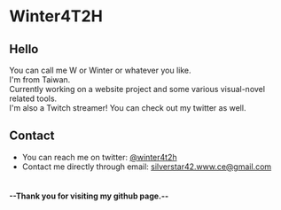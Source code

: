 # Winter4T2H

## Hello
You can call me W or Winter or whatever you like.<br>
I'm from Taiwan.<br>
Currently working on a website project and some various visual-novel related tools.<br>
I'm also a Twitch streamer! You can check out my twitter as well.<br>


## Contact
- You can reach me on twitter: [@winter4t2h](https://twitter.com/winter4t2h)
- Contact me directly through email: [silverstar42.www.ce@gmail.com](silverstar42.www.ce@gmail.com)
<br><br>

#### --Thank you for visiting my github page.--
<!---
Winter4T2H/Winter4T2H is a ✨ special ✨ repository because its `README.md` (this file) appears on your GitHub profile.
You can click the Preview link to take a look at your changes.
--->
